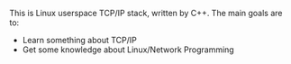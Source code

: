 This is Linux userspace TCP/IP stack, written by C++.
The main goals are to:
- Learn something about TCP/IP
- Get some knowledge about Linux/Network Programming
